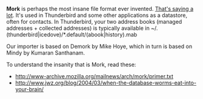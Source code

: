 **Mork** is perhaps the most insane file format ever invented. [That's saying a lot](http://origin.arstechnica.com/news.media/200/ooxml_2.jpg). It's used in Thunderbird and some other applications as a datastore, often for contacts. In Thunderbird, your two address books (managed addresses + collected addresses) is typically available in ~/.(thunderbird|icedove)/*.default/(abook|history).mab

Our importer is based on Demork by Mike Hoye, which in turn is based on Mindy by Kumaran Santhanam. 

To understand the insanity that is Mork, read these:
* http://www-archive.mozilla.org/mailnews/arch/mork/primer.txt
* http://www.jwz.org/blog/2004/03/when-the-database-worms-eat-into-your-brain/
